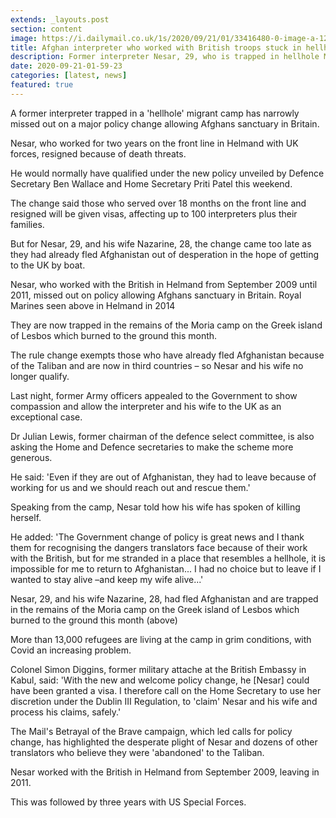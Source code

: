 ```yaml
---
extends: _layouts.post
section: content
image: https://i.dailymail.co.uk/1s/2020/09/21/01/33416480-0-image-a-123_1600648586739.jpg 
title: Afghan interpreter who worked with British troops stuck in hellhole Moria migrant camp 
description: Former interpreter Nesar, 29, who is trapped in hellhole Moria migrant camp on the Greek island of Lesbos, missed out on major policy policy change allowing Afghans sanctuary in Britain. 
date: 2020-09-21-01-59-23 
categories: [latest, news] 
featured: true 
--- 
```

A former interpreter trapped in a 'hellhole' migrant camp has narrowly missed out on a major policy change allowing Afghans sanctuary in Britain.

Nesar, who worked for two years on the front line in Helmand with UK forces, resigned because of death threats.

He would normally have qualified under the new policy unveiled by Defence Secretary Ben Wallace and Home Secretary Priti Patel this weekend.

The change said those who served over 18 months on the front line and resigned will be given visas, affecting up to 100 interpreters plus their families.

But for Nesar, 29, and his wife Nazarine, 28, the change came too late as they had already fled Afghanistan out of desperation in the hope of getting to the UK by boat. 

Nesar, who worked with the British in Helmand from September 2009 until 2011, missed out on policy allowing Afghans sanctuary in Britain. Royal Marines seen above in Helmand in 2014

They are now trapped in the remains of the Moria camp on the Greek island of Lesbos which burned to the ground this month.

The rule change exempts those who have already fled Afghanistan because of the Taliban and are now in third countries – so Nesar and his wife no longer qualify. 

Last night, former Army officers appealed to the Government to show compassion and allow the interpreter and his wife to the UK as an exceptional case.

Dr Julian Lewis, former chairman of the defence select committee, is also asking the Home and Defence secretaries to make the scheme more generous. 

He said: 'Even if they are out of Afghanistan, they had to leave because of working for us and we should reach out and rescue them.'

Speaking from the camp, Nesar told how his wife has spoken of killing herself. 

He added: 'The Government change of policy is great news and I thank them for recognising the dangers translators face because of their work with the British, but for me stranded in a place that resembles a hellhole, it is impossible for me to return to Afghanistan... I had no choice but to leave if I wanted to stay alive –and keep my wife alive...'

Nesar, 29, and his wife Nazarine, 28, had fled Afghanistan and are trapped in the remains of the Moria camp on the Greek island of Lesbos which burned to the ground this month (above)

More than 13,000 refugees are living at the camp in grim conditions, with Covid an increasing problem.

Colonel Simon Diggins, former military attache at the British Embassy in Kabul, said: 'With the new and welcome policy change, he [Nesar] could have been granted a visa. I therefore call on the Home Secretary to use her discretion under the Dublin III Regulation, to 'claim' Nesar and his wife and process his claims, safely.'

The Mail's Betrayal of the Brave campaign, which led calls for policy change, has highlighted the desperate plight of Nesar and dozens of other translators who believe they were 'abandoned' to the Taliban. 

Nesar worked with the British in Helmand from September 2009, leaving in 2011.

This was followed by three years with US Special Forces.

